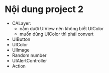 # Nội dung project 2
- CALayer: 
    + nằm dưới UIView nên không biết UIColor
    + muốn dùng UIColor thì phải convert
- UIButton
- UIColor
- UIImage
- Random number
- UIAlertController
- Action
